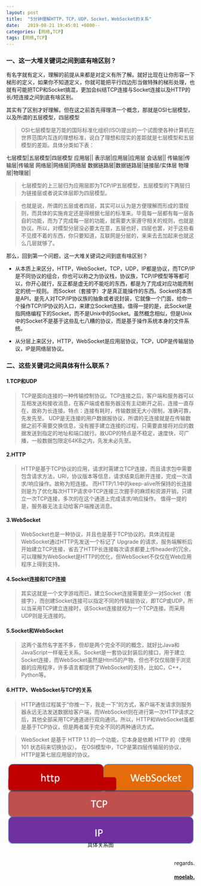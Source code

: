 ```yaml
---
layout: post
title:  "5分钟理解HTTP，TCP，UDP，Socket，WebSocket的关系"
date:   2019-08-21 19:45:01 +0800--
categories: [网络,TCP]
tags: [网络,TCP]  
---
```


### 一、这一大堆关键词之间到底有啥区别？
有名字就有定义，理解的前提从来都是对定义有所了解。就好比现在让你形容一下梯形的定义，如果你不知道定义，你就可能把平行四边形当做特殊的梯形处理，也就有可能把TCP和Socket搞混，更加会纠结TCP连接与Socket连接以及HTTP的长/短连接之间到底有啥区别。

其实有了区别才好理解。但在这之前首先得理清一个概念，那就是OSI七层模型，以及所谓的五层模型，四层模型

>OSI七层模型是万能的国际标准化组织(ISO)提出的一个试图使各种计算机在世界范围内互连的理想标准，说白了理想和现实的差距就是七层模型和五层模型的差距。具体分类如下表：

七层模型|五层模型|四层模型
应用层||
表示层|应用层|应用层
会话层||
传输层|传输层|传输层
网络层|网络层|网络层
数据链路层|数据链路层|链接层/实体层
物理层|物理层|

>七层模型的上三层归为应用层即为TCP/IP五层模型，五层模型的下两层归为链接层或者说实体层即为四层模型。

>也就是说，所谓的五层或者四层，其实可以认为是方便理解而形成的潜规则，而具体的实施肯定还是得根据七层的标准来。毕竟每一层都有每一层各自的功能，而为了完成每一层的功能，就需要大家遵守相关的规则，也就是协议。所以，对模型分层没必要太在意，五层也好，四层也罢，对于这些看不见摸不着的东西，你只要知道，互联网是分层的，来来去去加起来也就这么几层就够了。

那么，回到第一个问题，这一大堆关键词之间到底有啥区别？

- 从本质上来区分，HTTP，WebSocket，TCP，UDP，IP都是协议，而TCP/IP是不同协议的组合，你也可以称之为协议栈，协议族，TCP/IP模型等等都可以，你开心就行，反正都是虚无的不能吃的东西，都是为了完成对应功能而制定的统一规则。
  而Socket（套接字）才是真正能操作的东西。Socket的本质是API，是先人对TCP/IP协议族的抽象或者说封装，它就像一个门面，给你一个操作TCP/IP协议的入口，来建立Socket连接。值得一提的是，此Socket是指网络编程下的Socket，而不是Unix中的Socket。虽然概念相似，但是Unix中的Socket不是基于这些乱七八糟的协议，而是基于操作系统本身的文件系统。
  
- 从分层上来区分，HTTP，WebSocket是应用层协议，TCP，UDP是传输层协议，IP是网络层协议。

### 二、这些关键词之间具体有什么联系？
#### 1.TCP和UDP
 >TCP是面向连接的一种传输控制协议。TCP连接之后，客户端和服务器可以互相发送和接收消息，在客户端或者服务器没有主动断开之前，连接一直存在，故称为长连接。特点：连接有耗时，传输数据无大小限制，准确可靠，先发先至。
  UDP是无连接的用户数据报协议，所谓的无连接就是在传输数据之前不需要交换信息，没有握手建立连接的过程，只需要直接将对应的数据发送到指定的地址和端口就行。故UDP的特点是不稳定，速度快，可广播，一般数据包限定64KB之内，先发未必先至。
 
#### 2.HTTP
 >HTTP是基于TCP协议的应用，请求时需建立TCP连接，而且请求包中需要包含请求方法，URI，协议版本等信息，请求结束后断开连接，完成一次请求/响应操作。故称为短连接。
 而HTTP/1.1中的keep-alive所保持的长连接则是为了优化每次HTTP请求中TCP连接三次握手的麻烦和资源开销，只建立一次TCP连接，多次的在这个通道上完成请求/响应操作。
 值得一提的是，服务器无法主动给客户端推送消息。
 
#### 3.WebSocket
 >WebSocket也是一种协议，并且也是基于TCP协议的。具体流程是WebSocket通过HTTP先发送一个标记了 Upgrade 的请求，服务端解析后开始建立TCP连接，省去了HTTP长连接每次请求都要上传header的冗余，可以理解为WebSocket是HTTP的优化，但WebSocket不仅仅在Web应用程序上得到支持。
 
#### 4.Socket连接和TCP连接
 >其实这就是一个文字游戏而已，建立Socket连接需要至少一对Socket（套接字），而创建Socket连接可以指定不同的传输层协议，即TCP或UDP，所以当采用TCP建立连接时，该Socket连接就视为一个TCP连接。而采用UDP则是无连接的。
 
#### 5.Socket和WebSocket
 >这两个虽然名字差不多，但却是两个完全不同的概念，就好比Java和JavaScript一样毫无关系。Socket是一套协议封装后的接口，用于建立Socket连接，而WebSocket虽然是Html5的产物，但也不仅仅局限于浏览器的应用程序，许多语言都提供了WebSocket的支持，比如C，C++，Python等。
 
#### 6.HTTP、WebSocket与TCP的关系
 >HTTP通信过程属于“你推一下，我走一下”的方式，客户端不发请求则服务器永远无法发送数据给客户端，而WebSocket则在进行第一次HTTP请求之后，其他全部采用TCP通道进行双向通讯。所以，HTTP和WebSocket虽都是基于TCP协议，但是两者属于完全不同的两种通讯方式。
 
 >WebSocket 是基于 HTTP 1.1 的一个功能，它本身是依赖 HTTP 的（使用 101 状态码来切换协议）。
  在OSI模型中，TCP是第四层传输层的协议，HTTP是第七层应用层的协议。
  
  ![avatar](https://raw.githubusercontent.com/mtora/image_bed/master/2019-09/ws-tcp-http.png)
 <center style="margin-top:-25px;">具体关系图</center>
<br>
<p  align="right">regards.</p>
<h4 align="right">
    <a href="https://moelab.net/">
        moelab.
    </a>
</h4>

